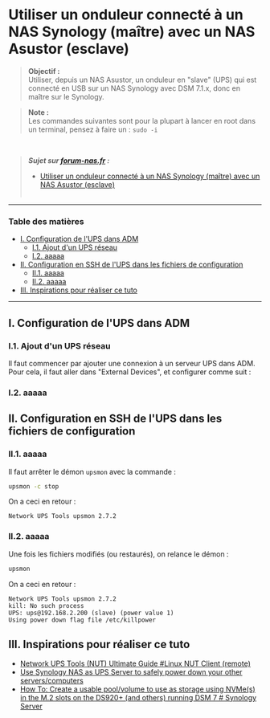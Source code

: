 # Utiliser un onduleur connecté à un NAS Synology (maître) avec un NAS Asustor (esclave) <!-- omit in toc -->

> **Objectif :**<br>
> Utiliser, depuis un NAS Asustor, un onduleur en "slave" (UPS) qui est connecté en USB sur un NAS Synology avec DSM 7.1.x, donc en maître sur le Synology.

> **Note :**<br>
> Les commandes suivantes sont pour la plupart à lancer en root dans un terminal, pensez à faire un : `sudo -i`

<br>

> ***Sujet sur [forum-nas.fr](www.forum-nas.fr) :***
>   
> - [Utiliser un onduleur connecté à un NAS Synology (maître) avec un NAS Asustor (esclave)](https://www.forum-nas.fr/)
> <br> &nbsp;

<hr>

### Table des matières <!-- omit in toc -->

- [I. Configuration de l'UPS dans ADM](#i-configuration-de-lups-dans-adm)
  - [I.1. Ajout d'un UPS réseau](#i1-ajout-dun-ups-réseau)
  - [I.2. aaaaa](#i2-aaaaa)
- [II. Configuration en SSH de l'UPS dans les fichiers de configuration](#ii-configuration-en-ssh-de-lups-dans-les-fichiers-de-configuration)
  - [II.1. aaaaa](#ii1-aaaaa)
  - [II.2. aaaaa](#ii2-aaaaa)
- [III. Inspirations pour réaliser ce tuto](#iii-inspirations-pour-réaliser-ce-tuto)

<hr>


## I. Configuration de l'UPS dans ADM

### I.1. Ajout d'un UPS réseau

Il faut commencer par ajouter une connexion à un serveur UPS dans ADM. Pour cela, il faut aller dans "External Devices", et configurer comme suit :


### I.2. aaaaa


## II. Configuration en SSH de l'UPS dans les fichiers de configuration

### II.1. aaaaa

Il faut arrêter le démon `upsmon` avec la commande :

```bash
upsmon -c stop
```

On a ceci en retour :

```log
Network UPS Tools upsmon 2.7.2
```


### II.2. aaaaa

Une fois les fichiers modifiés (ou restaurés), on relance le démon :

```bash
upsmon
````

On a ceci en retour :

```log
Network UPS Tools upsmon 2.7.2
kill: No such process
UPS: ups@192.168.2.200 (slave) (power value 1)
Using power down flag file /etc/killpower
```


## III. Inspirations pour réaliser ce tuto

- [Network UPS Tools (NUT) Ultimate Guide #Linux NUT Client (remote)](https://docs.technotim.live/posts/NUT-server-guide/#linux-nut-client-remote)
- [Use Synology NAS as UPS Server to safely power down your other servers/computers](https://www.reddit.com/r/synology/comments/gtkjam/use_synology_nas_as_ups_server_to_safely_power/)
- [How To: Create a usable pool/volume to use as storage using NVMe(s) in the M.2 slots on the DS920+ (and others) running DSM 7 # Synology Server](https://kb.xnaas.info/en/public/synology/ups/#synology-server)
